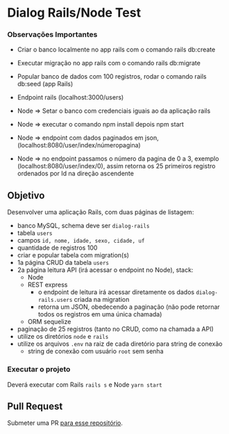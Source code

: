 # Dialog Rails/Node Test

### Observações Importantes ###
 
- Criar o banco localmente no app rails com o comando rails db:create
- Executar migração no app rails com o comando rails db:migrate
- Popular banco de dados com 100 registros, rodar o comando rails db:seed (app Rails)
- Endpoint rails (localhost:3000/users)

- Node => Setar o banco com credenciais iguais ao da aplicação rails
- Node => executar o comando npm install depois npm start
- Node => endpoint com dados paginados em json, (localhost:8080/user/index/númeropagina)
- Node => no endpoint passamos o número da pagina de 0 a 3, exemplo (localhost:8080/user/index/0), assim retorna os 25 primeiros registro ordenados por Id na direção ascendente



## Objetivo

Desenvolver uma aplicação Rails, com duas páginas de listagem:

- banco MySQL, schema deve ser `dialog-rails`
- tabela `users`
- campos `id, nome, idade, sexo, cidade, uf`
- quantidade de registros 100
- criar e popular tabela com migration(s)
- 1a página CRUD da tabela `users`
- 2a página leitura API (irá acessar o endpoint no Node), stack:
    - Node
    - REST express
        - o endpoint de leitura irá acessar diretamente os dados `dialog-rails.users` criada na migration
        - retorna um JSON, obedecendo a paginação (não pode retornar todos os registros em uma única chamada)
    - ORM sequelize
- paginação de 25 registros (tanto no CRUD, como na chamada a API)
- utilize os diretórios `node` e `rails`
- utilize os arquivos `.env` na raiz de cada diretório para string de conexão
    - string de conexão com usuário `root` sem senha

### Executar o projeto

Deverá executar com Rails `rails s` e Node `yarn start`


## Pull Request
Submeter uma PR [para esse repositório](https://github.com/criticalmassbr/dialog-rails-test).


